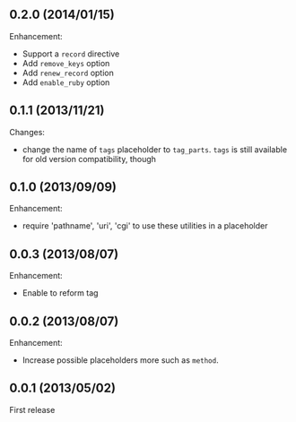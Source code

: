 ## 0.2.0 (2014/01/15)

Enhancement:

* Support a `record` directive
* Add `remove_keys` option
* Add `renew_record` option
* Add `enable_ruby` option

## 0.1.1 (2013/11/21)

Changes:

* change the name of `tags` placeholder to `tag_parts`. `tags` is still available for old version compatibility, though

## 0.1.0 (2013/09/09)

Enhancement:

* require 'pathname', 'uri', 'cgi' to use these utilities in a placeholder

## 0.0.3 (2013/08/07)

Enhancement:

* Enable to reform tag

## 0.0.2 (2013/08/07)

Enhancement:

* Increase possible placeholders more such as `method`. 

## 0.0.1  (2013/05/02)

First release

